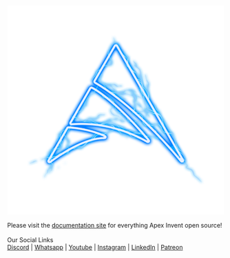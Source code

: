 ![](./assets/apexlightningicon.png)

Please visit the [documentation site](https://apexinvent.github.io/ApexInvent-Documentation/) for everything Apex Invent open source!
<br>
<br>
Our Social Links
<br>
[Discord](https://discord.gg/vhEEsyMe3b) | [Whatsapp](https://chat.whatsapp.com/KzhH6vuGNllLFxyq71jtEv) | [Youtube](https://www.youtube.com/@ApexInvent) | [Instagram](https://www.instagram.com/ApexInvent/) | [LinkedIn](https://www.linkedin.com/company/apex-invent-pty-ltd/) | [Patreon](https://www.patreon.com/apexinvent/membership)
<br>

